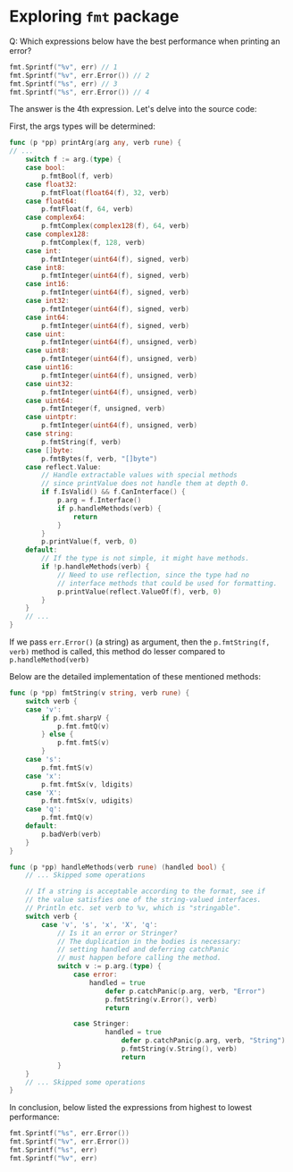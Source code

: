 # Exploring `fmt` package

Q: Which expressions below have the best performance when printing an error?

```go
fmt.Sprintf("%v", err) // 1
fmt.Sprintf("%v", err.Error()) // 2
fmt.Sprintf("%s", err) // 3
fmt.Sprintf("%s", err.Error()) // 4
```

The answer is the 4th expression. Let's delve into the source code:

First, the args types will be determined:

```go
func (p *pp) printArg(arg any, verb rune) {
// ...
	switch f := arg.(type) {
	case bool:
		p.fmtBool(f, verb)
	case float32:
		p.fmtFloat(float64(f), 32, verb)
	case float64:
		p.fmtFloat(f, 64, verb)
	case complex64:
		p.fmtComplex(complex128(f), 64, verb)
	case complex128:
		p.fmtComplex(f, 128, verb)
	case int:
		p.fmtInteger(uint64(f), signed, verb)
	case int8:
		p.fmtInteger(uint64(f), signed, verb)
	case int16:
		p.fmtInteger(uint64(f), signed, verb)
	case int32:
		p.fmtInteger(uint64(f), signed, verb)
	case int64:
		p.fmtInteger(uint64(f), signed, verb)
	case uint:
		p.fmtInteger(uint64(f), unsigned, verb)
	case uint8:
		p.fmtInteger(uint64(f), unsigned, verb)
	case uint16:
		p.fmtInteger(uint64(f), unsigned, verb)
	case uint32:
		p.fmtInteger(uint64(f), unsigned, verb)
	case uint64:
		p.fmtInteger(f, unsigned, verb)
	case uintptr:
		p.fmtInteger(uint64(f), unsigned, verb)
	case string:
		p.fmtString(f, verb)
	case []byte:
		p.fmtBytes(f, verb, "[]byte")
	case reflect.Value:
		// Handle extractable values with special methods
		// since printValue does not handle them at depth 0.
		if f.IsValid() && f.CanInterface() {
			p.arg = f.Interface()
			if p.handleMethods(verb) {
				return
			}
		}
		p.printValue(f, verb, 0)
	default:
		// If the type is not simple, it might have methods.
		if !p.handleMethods(verb) {
			// Need to use reflection, since the type had no
			// interface methods that could be used for formatting.
			p.printValue(reflect.ValueOf(f), verb, 0)
		}
	}
    // ...
}
```

If we pass `err.Error()` (a string) as argument, then the `p.fmtString(f, verb)` method
is called, this method do lesser compared to `p.handleMethod(verb)`

Below are the detailed implementation of these mentioned methods:

```go
func (p *pp) fmtString(v string, verb rune) {
	switch verb {
	case 'v':
		if p.fmt.sharpV {
			p.fmt.fmtQ(v)
		} else {
			p.fmt.fmtS(v)
		}
	case 's':
		p.fmt.fmtS(v)
	case 'x':
		p.fmt.fmtSx(v, ldigits)
	case 'X':
		p.fmt.fmtSx(v, udigits)
	case 'q':
		p.fmt.fmtQ(v)
	default:
		p.badVerb(verb)
	}
}

func (p *pp) handleMethods(verb rune) (handled bool) {
    // ... Skipped some operations

    // If a string is acceptable according to the format, see if
    // the value satisfies one of the string-valued interfaces.
    // Println etc. set verb to %v, which is "stringable".
    switch verb {
        case 'v', 's', 'x', 'X', 'q':
            // Is it an error or Stringer?
            // The duplication in the bodies is necessary:
            // setting handled and deferring catchPanic
            // must happen before calling the method.
            switch v := p.arg.(type) {
                case error:
                    handled = true
                        defer p.catchPanic(p.arg, verb, "Error")
                        p.fmtString(v.Error(), verb)
                        return

                case Stringer:
                        handled = true
                            defer p.catchPanic(p.arg, verb, "String")
                            p.fmtString(v.String(), verb)
                            return
            }
    }
    // ... Skipped some operations
}
```

In conclusion, below listed the expressions from highest to lowest performance:

```go
fmt.Sprintf("%s", err.Error())
fmt.Sprintf("%v", err.Error())
fmt.Sprintf("%s", err)
fmt.Sprintf("%v", err)
```
